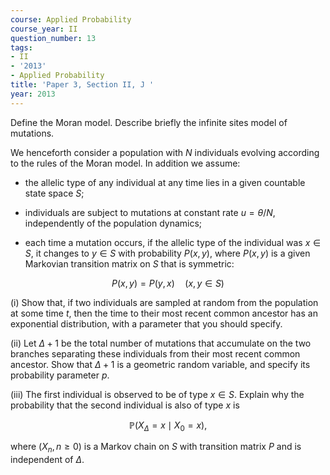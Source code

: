 ```yaml
---
course: Applied Probability
course_year: II
question_number: 13
tags:
- II
- '2013'
- Applied Probability
title: 'Paper 3, Section II, J '
year: 2013
---
```




Define the Moran model. Describe briefly the infinite sites model of mutations.

We henceforth consider a population with $N$ individuals evolving according to the rules of the Moran model. In addition we assume:

- the allelic type of any individual at any time lies in a given countable state space $S$;

- individuals are subject to mutations at constant rate $u=\theta / N$, independently of the population dynamics;

- each time a mutation occurs, if the allelic type of the individual was $x \in S$, it changes to $y \in S$ with probability $P(x, y)$, where $P(x, y)$ is a given Markovian transition matrix on $S$ that is symmetric:

$$P(x, y)=P(y, x) \quad(x, y \in S)$$

(i) Show that, if two individuals are sampled at random from the population at some time $t$, then the time to their most recent common ancestor has an exponential distribution, with a parameter that you should specify.

(ii) Let $\Delta+1$ be the total number of mutations that accumulate on the two branches separating these individuals from their most recent common ancestor. Show that $\Delta+1$ is a geometric random variable, and specify its probability parameter $p$.

(iii) The first individual is observed to be of type $x \in S$. Explain why the probability that the second individual is also of type $x$ is

$$\mathbb{P}\left(X_{\Delta}=x \mid X_{0}=x\right),$$

where $\left(X_{n}, n \geqslant 0\right)$ is a Markov chain on $S$ with transition matrix $P$ and is independent of $\Delta$.